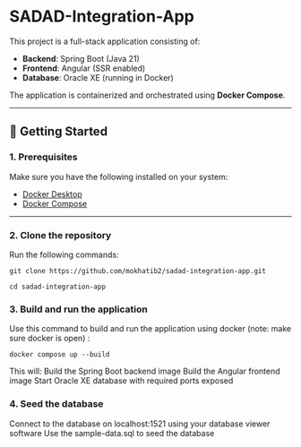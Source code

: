﻿# SADAD-Integration-App

This project is a full-stack application consisting of:
- **Backend**: Spring Boot (Java 21)
- **Frontend**: Angular (SSR enabled)
- **Database**: Oracle XE (running in Docker)

The application is containerized and orchestrated using **Docker Compose**.

---

## 🚀 Getting Started

### 1. Prerequisites
Make sure you have the following installed on your system:
- [Docker Desktop](https://www.docker.com/products/docker-desktop)  
- [Docker Compose](https://docs.docker.com/compose/)  

---

### 2. Clone the repository
Run the following commands: 

`git clone https://github.com/mokhatib2/sadad-integration-app.git`

`cd sadad-integration-app`

### 3. Build and run the application
Use this command to build and run the application using docker (note: make sure docker is open) : 

`docker compose up --build`

This will:
Build the Spring Boot backend image
Build the Angular frontend image
Start Oracle XE database with required ports exposed

### 4. Seed the database
Connect to the database on localhost:1521 using your database viewer software 
Use the sample-data.sql to seed the database

